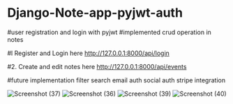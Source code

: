 # Django-Note-app-pyjwt-auth
#user registration and login with pyjwt
#implemented crud operation in notes



#l Register and Login here
http://127.0.0.1:8000/api/login

#2. Create and edit notes here
http://127.0.0.1:8000/api/events

#future implementation
filter
search
email auth
social auth
stripe integration



![Screenshot (37)](https://user-images.githubusercontent.com/44203011/149703926-55bc1375-01bd-4137-ad55-0bcd9be86698.png)
![Screenshot (36)](https://user-images.githubusercontent.com/44203011/149703937-cfb2bcb6-ebee-4fae-841f-32c7fdbc3fd6.png)
![Screenshot (39)](https://user-images.githubusercontent.com/44203011/149703946-9aeb1b1d-0893-4a42-985d-3addb4e3f024.png)
![Screenshot (40)](https://user-images.githubusercontent.com/44203011/149703950-39766fed-012f-4376-bc77-222e2703fa93.png)
